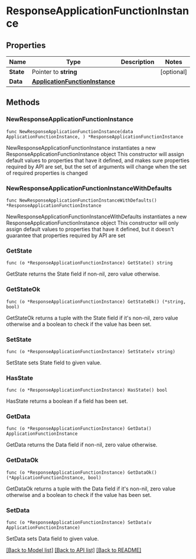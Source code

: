 # ResponseApplicationFunctionInstance

## Properties

Name | Type | Description | Notes
------------ | ------------- | ------------- | -------------
**State** | Pointer to **string** |  | [optional] 
**Data** | [**ApplicationFunctionInstance**](ApplicationFunctionInstance.md) |  | 

## Methods

### NewResponseApplicationFunctionInstance

`func NewResponseApplicationFunctionInstance(data ApplicationFunctionInstance, ) *ResponseApplicationFunctionInstance`

NewResponseApplicationFunctionInstance instantiates a new ResponseApplicationFunctionInstance object
This constructor will assign default values to properties that have it defined,
and makes sure properties required by API are set, but the set of arguments
will change when the set of required properties is changed

### NewResponseApplicationFunctionInstanceWithDefaults

`func NewResponseApplicationFunctionInstanceWithDefaults() *ResponseApplicationFunctionInstance`

NewResponseApplicationFunctionInstanceWithDefaults instantiates a new ResponseApplicationFunctionInstance object
This constructor will only assign default values to properties that have it defined,
but it doesn't guarantee that properties required by API are set

### GetState

`func (o *ResponseApplicationFunctionInstance) GetState() string`

GetState returns the State field if non-nil, zero value otherwise.

### GetStateOk

`func (o *ResponseApplicationFunctionInstance) GetStateOk() (*string, bool)`

GetStateOk returns a tuple with the State field if it's non-nil, zero value otherwise
and a boolean to check if the value has been set.

### SetState

`func (o *ResponseApplicationFunctionInstance) SetState(v string)`

SetState sets State field to given value.

### HasState

`func (o *ResponseApplicationFunctionInstance) HasState() bool`

HasState returns a boolean if a field has been set.

### GetData

`func (o *ResponseApplicationFunctionInstance) GetData() ApplicationFunctionInstance`

GetData returns the Data field if non-nil, zero value otherwise.

### GetDataOk

`func (o *ResponseApplicationFunctionInstance) GetDataOk() (*ApplicationFunctionInstance, bool)`

GetDataOk returns a tuple with the Data field if it's non-nil, zero value otherwise
and a boolean to check if the value has been set.

### SetData

`func (o *ResponseApplicationFunctionInstance) SetData(v ApplicationFunctionInstance)`

SetData sets Data field to given value.



[[Back to Model list]](../README.md#documentation-for-models) [[Back to API list]](../README.md#documentation-for-api-endpoints) [[Back to README]](../README.md)


